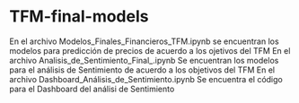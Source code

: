 # TFM-final-models

En el archivo Modelos_Finales_Financieros_TFM.ipynb  se encuentran los modelos para predicción de precios de acuerdo a los ojetivos del TFM
En el archivo Analisis_de_Sentimiento_Final_.ipynb Se encuentran los modelos para el análisis de Sentimiento de acuerdo a los objetivos del TFM
En el archivo Dashboard_Análisis_de_Sentimiento.ipynb Se encuentra el código para el Dashboard del análisi de Sentimiento
